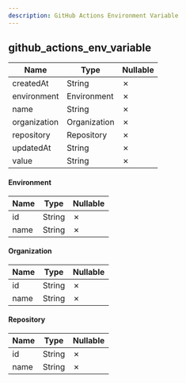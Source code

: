 ```yaml
---
description: GitHub Actions Environment Variable
---
```

github_actions_env_variable
---------------------------

| **Name**     | **Type**     | **Nullable** |
| ------------ | ------------ | ------------ |
| createdAt    | String       | &cross;      |
| environment  | Environment  | &cross;      |
| name         | String       | &cross;      |
| organization | Organization | &cross;      |
| repository   | Repository   | &cross;      |
| updatedAt    | String       | &cross;      |
| value        | String       | &cross;      |

#### Environment
| **Name** | **Type** | **Nullable** |
| -------- | -------- | ------------ |
| id       | String   | &cross;      |
| name     | String   | &cross;      |

#### Organization
| **Name** | **Type** | **Nullable** |
| -------- | -------- | ------------ |
| id       | String   | &cross;      |
| name     | String   | &cross;      |

#### Repository
| **Name** | **Type** | **Nullable** |
| -------- | -------- | ------------ |
| id       | String   | &cross;      |
| name     | String   | &cross;      |
